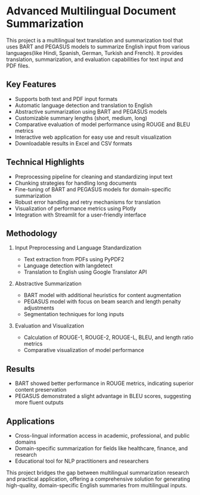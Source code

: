 # Advanced Multilingual Document Summarization

This project is a multilingual text translation and summarization tool that uses BART and PEGASUS models to summarize English input from various languages(like Hindi, Spanish, German, Turkish and French). It provides translation, summarization, and evaluation capabilities for text input and PDF files.

## Key Features

- Supports both text and PDF input formats
- Automatic language detection and translation to English
- Abstractive summarization using BART and PEGASUS models
- Customizable summary lengths (short, medium, long)
- Comparative evaluation of model performance using ROUGE and BLEU metrics
- Interactive web application for easy use and result visualization
- Downloadable results in Excel and CSV formats

## Technical Highlights

- Preprocessing pipeline for cleaning and standardizing input text
- Chunking strategies for handling long documents
- Fine-tuning of BART and PEGASUS models for domain-specific summarization
- Robust error handling and retry mechanisms for translation
- Visualization of performance metrics using Plotly
- Integration with Streamlit for a user-friendly interface

## Methodology

1. Input Preprocessing and Language Standardization
   - Text extraction from PDFs using PyPDF2
   - Language detection with langdetect
   - Translation to English using Google Translator API

2. Abstractive Summarization
   - BART model with additional heuristics for content augmentation
   - PEGASUS model with focus on beam search and length penalty adjustments
   - Segmentation techniques for long inputs

3. Evaluation and Visualization
   - Calculation of ROUGE-1, ROUGE-2, ROUGE-L, BLEU, and length ratio metrics
   - Comparative visualization of model performance

## Results

- BART showed better performance in ROUGE metrics, indicating superior content preservation
- PEGASUS demonstrated a slight advantage in BLEU scores, suggesting more fluent outputs

## Applications

- Cross-lingual information access in academic, professional, and public domains
- Domain-specific summarization for fields like healthcare, finance, and research
- Educational tool for NLP practitioners and researchers

This project bridges the gap between multilingual summarization research and practical application, offering a comprehensive solution for generating high-quality, domain-specific English summaries from multilingual inputs.
